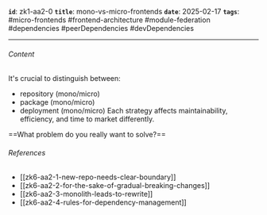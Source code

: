 **`id`**: zk1-aa2-0
**`title`**: mono-vs-micro-frontends
**`date`**: 2025-02-17
**`tags`**: #micro-frontends #frontend-architecture #module-federation #dependencies #peerDependencies #devDependencies

---

###### Content

It's crucial to distinguish between:

-   repository (mono/micro)
-   package (mono/micro)
-   deployment (mono/micro) Each strategy affects maintainability, efficiency, and time to market differently.

==What problem do you really want to solve?==

###### References

-   [[zk6-aa2-1-new-repo-needs-clear-boundary]]
-   [[zk6-aa2-2-for-the-sake-of-gradual-breaking-changes]]
-   [[zk6-aa2-3-monolith-leads-to-rewrite]]
-   [[zk6-aa2-4-rules-for-dependency-management]]
